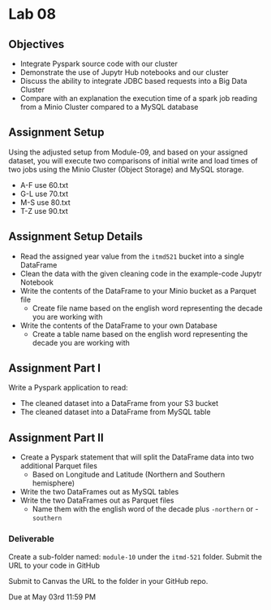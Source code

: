# Lab 08

## Objectives

- Integrate Pyspark source code with our cluster
- Demonstrate the use of Jupytr Hub notebooks and our cluster
- Discuss the ability to integrate JDBC based requests into a Big Data Cluster
- Compare with an explanation the execution time of a spark job reading from a Minio Cluster compared to a MySQL database

## Assignment Setup

Using the adjusted setup from Module-09, and based on your assigned dataset, you will execute two comparisons of initial write and load times of two jobs using the Minio Cluster (Object Storage) and MySQL storage.

* A-F use 60.txt
* G-L use 70.txt
* M-S use 80.txt
* T-Z use 90.txt

## Assignment Setup Details

* Read the assigned year value from the `itmd521` bucket into a single DataFrame
* Clean the data with the given cleaning code in the example-code Jupytr Notebook
* Write the contents of the DataFrame to your Minio bucket as a Parquet file
  * Create file name based on the english word representing the decade you are working with
* Write the contents of the DataFrame to your own Database
  * Create a table name based on the english word representing the decade you are working with

## Assignment Part I

Write a Pyspark application to read: 

* The cleaned dataset into a DataFrame from your S3 bucket
* The cleaned dataset into a DataFrame from MySQL table

## Assignment Part II

* Create a Pyspark statement that will split the DataFrame data into two additional Parquet files
  * Based on Longitude and Latitude (Northern and Southern hemisphere)
* Write the two DataFrames out as MySQL tables
* Write the two DataFrames out as Parquet files
  * Name them with the english word of the decade plus `-northern` or -`southern`

### Deliverable

Create a sub-folder named: `module-10` under the `itmd-521` folder. Submit the URL to your code in GitHub

Submit to Canvas the URL to the folder in your GitHub repo. 

Due at May 03rd 11:59 PM
